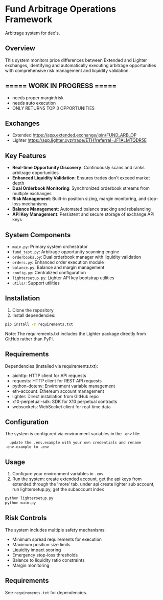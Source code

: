 # Fund Arbitrage Operations Framework

Arbitrage system for dex's.

## Overview

This system monitors price differences between Extended and Lighter exchanges, identifying and automatically executing arbitrage opportunities with comprehensive risk management and liquidity validation.


## ===== WORK IN PROGRESS =====
- needs proper margin/risk 
- needs auto execution
- ONLY RETURNS TOP 3 OPPORTUNITIES

## Exchanges
- Extended https://app.extended.exchange/join/FUND_ARB_OP
- Lighter https://app.lighter.xyz/trade/ETH?referral=JF1ALMTQDR5E

## Key Features

- **Real-time Opportunity Discovery**: Continuously scans and ranks arbitrage opportunities
- **Enhanced Liquidity Validation**: Ensures trades don't exceed market depth
- **Dual Orderbook Monitoring**: Synchronized orderbook streams from multiple exchanges
- **Risk Management**: Built-in position sizing, margin monitoring, and stop-loss mechanisms
- **Balance Management**: Automated balance tracking and rebalancing
- **API Key Management**: Persistent and secure storage of exchange API keys

## System Components

- `main.py`: Primary system orchestrator
- `fund_test.py`: Arbitrage opportunity scanning engine
- `orderbooks.py`: Dual orderbook manager with liquidity validation
- `orders.py`: Enhanced order execution module
- `balance.py`: Balance and margin management
- `config.py`: Centralized configuration
- `lightersetup.py`: Lighter API key bootstrap utilities
- `utils/`: Support utilities

## Installation

1. Clone the repository
2. Install dependencies:

```bash
pip install -r requirements.txt
```

Note: The requirements.txt includes the Lighter package directly from GitHub rather than PyPI.

## Requirements

Dependencies (installed via requirements.txt):
- aiohttp: HTTP client for API requests
- requests: HTTP client for REST API requests
- python-dotenv: Environment variable management
- eth-account: Ethereum account management
- lighter: Direct installation from GitHub repo
- x10-perpetual-sdk: SDK for X10 perpetual contracts
- websockets: WebSocket client for real-time data


## Configuration

The system is configured via environment variables in the `.env` file:
```
  update the .env.example with your own credentials and rename .env.example to .env
```

## Usage

1. Configure your environment variables in `.env`
2. Run the system:
create extended account, get the api keys from extended through the 'more' tab, under api
create lighter sub account, run lightersetup.py, get the subaccount index
```bash
python lightersetup.py
python main.py
```

## Risk Controls

The system includes multiple safety mechanisms:

- Minimum spread requirements for execution
- Maximum position size limits
- Liquidity impact scoring
- Emergency stop-loss thresholds
- Balance to liquidity ratio constraints
- Margin monitoring

## Requirements

See `requirements.txt` for dependencies.
